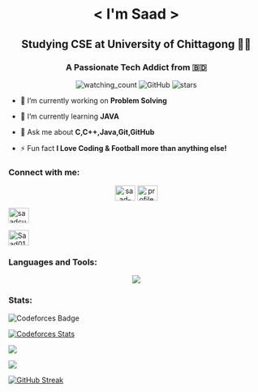 <h1 align="center">< I'm Saad > </h1>
<p align="center">
<h2 align="center">Studying CSE at University of Chittagong 👨‍💻</h2>
<h3 align="center">A Passionate Tech Addict from 🇧🇩</h3>

<p align="center">
<img src="https://komarev.com/ghpvc/?username=saad0104&color=brightgreen" alt="watching_count" />
<img alt="GitHub" src="https://img.shields.io/badge/dynamic/json?logo=github&label=GitHub+Followers&labelColor=282c34&color=181717&query=%24.data.totalSubs&url=https%3A%2F%2Fapi.spencerwoo.com%2Fsubstats%2F%3Fsource%3Dgithub%26queryKey%3Dsaad0104&longCache=true"/>
<img src="https://img.shields.io/github/stars/saad0104?label=Stars" alt="stars">
</p>


- 🔭 I’m currently working on **Problem Solving**

- 🌱 I’m currently learning **JAVA**

- 💬 Ask me about **C,C++,Java,Git,GitHub**

- ⚡ Fun fact **I Love Coding & Football more than anything else!**

<h3 align="left">Connect with me:</h3>
<p align="center">
<a href="https://www.linkedin.com/in/saad-al-mahmud-876310299/" target="blank"><img align="center" src="https://raw.githubusercontent.com/rahuldkjain/github-profile-readme-generator/master/src/images/icons/Social/linked-in-alt.svg" alt="saad-al-mahmud-876310299" height="30" width="40" /></a>
<a href="https://www.facebook.com/profile.php?id=100017951088285" target="blank"><img align="center" src="https://raw.githubusercontent.com/rahuldkjain/github-profile-readme-generator/master/src/images/icons/Social/facebook.svg" alt="profile.php?id=100017951088285" height="30" width="40" /></a>

<a href="https://www.codechef.com/users/saadcu" target="blank"><img align="center" src="https://cdn.jsdelivr.net/npm/simple-icons@3.1.0/icons/codechef.svg" alt="saadcu" height="30" width="40" /></a>

<a href="https://codeforces.com/profile/Saad01" target="blank"><img align="center" src="https://raw.githubusercontent.com/rahuldkjain/github-profile-readme-generator/master/src/images/icons/Social/codeforces.svg" alt="Saad01" height="30" width="40" /></a>

</p>

<h3 align="left">Languages and Tools:</h3>
<p align="center">
  <a href="https://skillicons.dev">
    <img src="https://skillicons.dev/icons?i=c,cpp,java,git,github,linux,neovim,latex,arduino,discord," />
  </a>
</p>

<h3 align="left">Stats:</h3>

![Codeforces Badge](https://codeforces-readme-stats.vercel.app/api/badge?username=Saad01)

[![Codeforces Stats](https://codeforces-readme-stats.vercel.app/api/card?username=Saad01)](https://codeforces.com/profile/Saad01)



![](http://github-profile-summary-cards.vercel.app/api/cards/most-commit-language?username=saad0104&theme=buefy)

![](http://github-profile-summary-cards.vercel.app/api/cards/stats?username=saad0104&theme=buefy)


[![GitHub Streak](https://streak-stats.demolab.com?user=saad0104&theme=whatsapp-light2&border_radius=20&date_format=j%20M%5B%20Y%5D&hide_total_contributions=true)](https://git.io/streak-stats)
